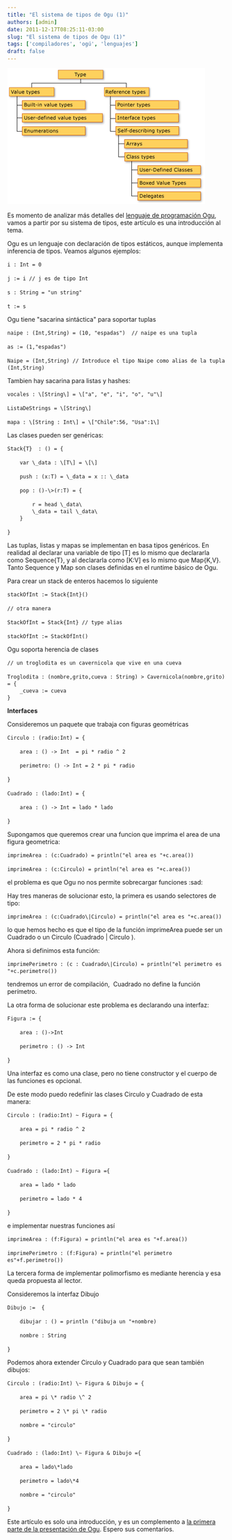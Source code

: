 ```yaml
---
title: "El sistema de tipos de Ogu (1)"
authors: [admin]
date: 2011-12-17T08:25:11-03:00
slug: "El sistema de tipos de Ogu (1)"
tags: ['compiladores', 'ogú', 'lenguajes']
draft: false
---
```


![](typesystem.gif)

Es momento de analizar más detalles del 
[lenguaje de programación Ogu](/blog/2011/12/compiladores.html), vamos a partir
por su sistema de tipos, este artículo es una introducción al tema.

Ogu es un lenguaje con declaración de tipos estáticos, aunque implementa
inferencia de tipos. Veamos algunos ejemplos:

    i : Int = 0

    j := i // j es de tipo Int

    s : String = "un string"

    t := s

Ogu tiene "sacarina sintáctica" para soportar tuplas

    naipe : (Int,String) = (10, "espadas")  // naipe es una tupla

    as := (1,"espadas")

    Naipe = (Int,String) // Introduce el tipo Naipe como alias de la tupla (Int,String)

Tambien hay sacarina para listas y hashes:

    vocales : \[String\] = \["a", "e", "i", "o", "u"\]

    ListaDeStrings = \[String\]

    mapa : \[String : Int\] = \["Chile":56, "Usa":1\]

Las clases pueden ser genéricas:

    Stack{T}  : () = {

        var \_data : \[T\] = \[\]

        push : (x:T) = \_data = x :: \_data

        pop : ()-\>(r:T) = {

            r = head \_data\
            \_data = tail \_data\
        }

    }

Las tuplas, listas y mapas se implementan en basa tipos genéricos. En
realidad al declarar una variable de tipo \[T\] es lo mismo que
declararla como Sequence{T}, y al declararla como \[K:V\] es lo mismo
que Map{K,V}.  Tanto Sequence y Map son clases definidas en el runtime
básico de Ogu.

Para crear un stack de enteros hacemos lo siguiente

    stackOfInt := Stack{Int}()

    // otra manera

    StackOfInt = Stack{Int} // type alias

    stackOfInt := StackOfInt()

Ogu soporta herencia de clases

    // un troglodita es un cavernicola que vive en una cueva

    Troglodita : (nombre,grito,cueva : String) > Cavernicola(nombre,grito) = {
        _cueva := cueva
    }

**Interfaces**

Consideremos un paquete que trabaja con figuras geométricas

    Circulo : (radio:Int) = {

        area : () -> Int  = pi * radio ^ 2

        perimetro: () -> Int = 2 * pi * radio

    }

    Cuadrado : (lado:Int) = {

        area : () -> Int = lado * lado

    }

Supongamos que queremos crear una funcion que imprima el area de una
figura geometrica:

    imprimeArea : (c:Cuadrado) = println("el area es "+c.area())

    imprimeArea : (c:Circulo) = println("el area es "+c.area())

el problema es que Ogu no nos permite sobrecargar funciones :sad:


Hay tres maneras de solucionar esto, la primera es usando selectores de
tipo:

    imprimeArea : (c:Cuadrado\|Circulo) = println("el area es "+c.area())

lo que hemos hecho es que el tipo de la función imprimeArea puede ser un
Cuadrado o un Circulo (Cuadrado \| Circulo ).

Ahora si definimos esta función:

    imprimePerimetro : (c : Cuadrado\|Circulo) = println("el perimetro es "+c.perimetro())

tendremos un error de compilación,  Cuadrado no define la función
perímetro.

La otra forma de solucionar este problema es declarando una interfaz:

    Figura := {

        area : ()->Int

        perimetro : () -> Int

    }

Una interfaz es como una clase, pero no tiene constructor y el cuerpo de
las funciones es opcional.

De este modo puedo redefinir las clases Circulo y Cuadrado de esta
manera:

    Circulo : (radio:Int) ~ Figura = {

        area = pi * radio ^ 2

        perimetro = 2 * pi * radio

    }

    Cuadrado : (lado:Int) ~ Figura ={

        area = lado * lado

        perimetro = lado * 4

    }

e implementar nuestras funciones así

    imprimeArea : (f:Figura) = println("el area es "+f.area())

    imprimePerimetro : (f:Figura) = println("el perimetro es"+f.perimetro())

La tercera forma de implementar polimorfismo es mediante herencia y esa
queda propuesta al lector.

Consideremos la interfaz Dibujo

    Dibujo :=  {

        dibujar : () = println ("dibuja un "+nombre)

        nombre : String

    }

Podemos ahora extender Circulo y Cuadrado para que sean también dibujos:

    Circulo : (radio:Int) \~ Figura & Dibujo = {

        area = pi \* radio \^ 2

        perimetro = 2 \* pi \* radio

        nombre = "circulo"

    }

    Cuadrado : (lado:Int) \~ Figura & Dibujo ={

        area = lado\*lado

        perimetro = lado\*4

        nombre = "circulo"

    }

Este artículo es solo una introducción, y es un complemento a [la
primera parte de la presentación de Ogu](/blog/2011/12/compiladores.html). Espero sus
comentarios.

